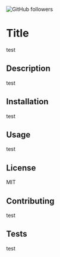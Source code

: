 ![GitHub followers](https://img.shields.io/github/followers/koutron?style=social) 
# Title 
 test 
 
## Description 
 test 
 
## Installation 
 test 
 
## Usage 
 test 
 
## License 
 MIT 
 
## Contributing 
 test 
 
## Tests 
 test 
 

